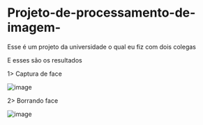 # Projeto-de-processamento-de-imagem-



Esse é um projeto da universidade o qual eu fiz com dois colegas 

E esses são os resultados 


1> Captura de face 




![image](https://github.com/JonathanArlley/Projeto-de-processamento-de-imagem-/assets/80548593/6089b02b-ff64-4ecb-902a-309fb075bf09)





2> Borrando face




![image](https://github.com/JonathanArlley/Projeto-de-processamento-de-imagem-/assets/80548593/7f631b06-fb4f-4684-8c66-07e97b792c40)
